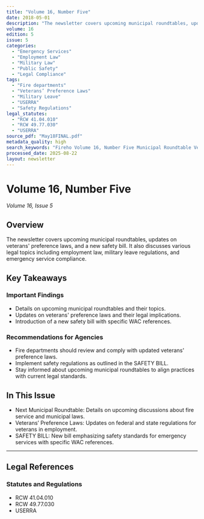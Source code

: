 ```yaml
---
title: "Volume 16, Number Five"
date: 2018-05-01
description: "The newsletter covers upcoming municipal roundtables, updates on veterans' preference laws, and a new safety bill. It also discusses various legal topics including employment law, military leave regulations, and emergency service compliance."
volume: 16
edition: 5
issue: 5
categories:
  - "Emergency Services"
  - "Employment Law"
  - "Military Law"
  - "Public Safety"
  - "Legal Compliance"
tags:
  - "Fire departments"
  - "Veterans’ Preference Laws"
  - "Military Leave"
  - "USERRA"
  - "Safety Regulations"
legal_statutes:
  - "RCW 41.04.010"
  - "RCW 49.77.030"
  - "USERRA"
source_pdf: "May18FINAL.pdf"
metadata_quality: high
search_keywords: "Fireho Volume 16, Number Five Municipal Roundtable Veterans’ Preference Laws SAFETY BILL use Lawyer May 2018 RCW 41.04.010 USERRA WAC 296-305-01509 WAC 296-305-06507 WAC 296-305-05004 WAC 296-305-0451..."
processed_date: 2025-08-22
layout: newsletter
---
```


# Volume 16, Number Five

*Volume 16, Issue 5*

## Overview

The newsletter covers upcoming municipal roundtables, updates on veterans' preference laws, and a new safety bill. It also discusses various legal topics including employment law, military leave regulations, and emergency service compliance.

## Key Takeaways

### Important Findings

- Details on upcoming municipal roundtables and their topics.
- Updates on veterans' preference laws and their legal implications.
- Introduction of a new safety bill with specific WAC references.

### Recommendations for Agencies

- Fire departments should review and comply with updated veterans' preference laws.
- Implement safety regulations as outlined in the SAFETY BILL.
- Stay informed about upcoming municipal roundtables to align practices with current legal standards.

## In This Issue

- Next Municipal Roundtable: Details on upcoming discussions about fire service and municipal laws.
- Veterans’ Preference Laws: Updates on federal and state regulations for veterans in employment.
- SAFETY BILL: New bill emphasizing safety standards for emergency services with specific WAC references.

---

## Legal References

### Statutes and Regulations

- RCW 41.04.010
- RCW 49.77.030
- USERRA

